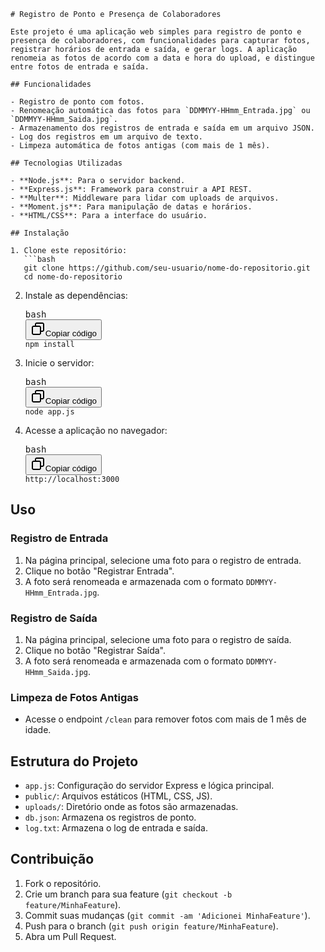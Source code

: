 
<pre><div class="dark bg-gray-950 contain-inline-size rounded-md border-[0.5px] border-token-border-medium"><div class="overflow-y-auto p-4" dir="ltr"><code class="!whitespace-pre hljs language-markdown"># Registro de Ponto e Presença de Colaboradores

Este projeto é uma aplicação web simples para registro de ponto e presença de colaboradores, com funcionalidades para capturar fotos, registrar horários de entrada e saída, e gerar logs. A aplicação renomeia as fotos de acordo com a data e hora do upload, e distingue entre fotos de entrada e saída.

## Funcionalidades

- Registro de ponto com fotos.
- Renomeação automática das fotos para `DDMMYY-HHmm_Entrada.jpg` ou `DDMMYY-HHmm_Saida.jpg`.
- Armazenamento dos registros de entrada e saída em um arquivo JSON.
- Log dos registros em um arquivo de texto.
- Limpeza automática de fotos antigas (com mais de 1 mês).

## Tecnologias Utilizadas

- **Node.js**: Para o servidor backend.
- **Express.js**: Framework para construir a API REST.
- **Multer**: Middleware para lidar com uploads de arquivos.
- **Moment.js**: Para manipulação de datas e horários.
- **HTML/CSS**: Para a interface do usuário.

## Instalação

1. Clone este repositório:
   ```bash
   git clone https://github.com/seu-usuario/nome-do-repositorio.git
   cd nome-do-repositorio
</code></div></div></pre>

2. Instale as dependências:
   <pre><div class="dark bg-gray-950 contain-inline-size rounded-md border-[0.5px] border-token-border-medium"><div class="flex items-center relative text-token-text-secondary bg-token-main-surface-secondary px-4 py-2 text-xs font-sans justify-between rounded-t-md"><span>bash</span><div class="flex items-center"><span class="" data-state="closed"><button class="flex gap-1 items-center"><svg width="24" height="24" viewBox="0 0 24 24" fill="none" xmlns="http://www.w3.org/2000/svg" class="icon-sm"><path fill-rule="evenodd" clip-rule="evenodd" d="M7 5C7 3.34315 8.34315 2 10 2H19C20.6569 2 22 3.34315 22 5V14C22 15.6569 20.6569 17 19 17H17V19C17 20.6569 15.6569 22 14 22H5C3.34315 22 2 20.6569 2 19V10C2 8.34315 3.34315 7 5 7H7V5ZM9 7H14C15.6569 7 17 8.34315 17 10V15H19C19.5523 15 20 14.5523 20 14V5C20 4.44772 19.5523 4 19 4H10C9.44772 4 9 4.44772 9 5V7ZM5 9C4.44772 9 4 9.44772 4 10V19C4 19.5523 4.44772 20 5 20H14C14.5523 20 15 19.5523 15 19V10C15 9.44772 14.5523 9 14 9H5Z" fill="currentColor"></path></svg>Copiar código</button></span></div></div><div class="overflow-y-auto p-4" dir="ltr"><code class="!whitespace-pre hljs language-bash">npm install
   </code></div></div></pre>
3. Inicie o servidor:
   <pre><div class="dark bg-gray-950 contain-inline-size rounded-md border-[0.5px] border-token-border-medium"><div class="flex items-center relative text-token-text-secondary bg-token-main-surface-secondary px-4 py-2 text-xs font-sans justify-between rounded-t-md"><span>bash</span><div class="flex items-center"><span class="" data-state="closed"><button class="flex gap-1 items-center"><svg width="24" height="24" viewBox="0 0 24 24" fill="none" xmlns="http://www.w3.org/2000/svg" class="icon-sm"><path fill-rule="evenodd" clip-rule="evenodd" d="M7 5C7 3.34315 8.34315 2 10 2H19C20.6569 2 22 3.34315 22 5V14C22 15.6569 20.6569 17 19 17H17V19C17 20.6569 15.6569 22 14 22H5C3.34315 22 2 20.6569 2 19V10C2 8.34315 3.34315 7 5 7H7V5ZM9 7H14C15.6569 7 17 8.34315 17 10V15H19C19.5523 15 20 14.5523 20 14V5C20 4.44772 19.5523 4 19 4H10C9.44772 4 9 4.44772 9 5V7ZM5 9C4.44772 9 4 9.44772 4 10V19C4 19.5523 4.44772 20 5 20H14C14.5523 20 15 19.5523 15 19V10C15 9.44772 14.5523 9 14 9H5Z" fill="currentColor"></path></svg>Copiar código</button></span></div></div><div class="overflow-y-auto p-4" dir="ltr"><code class="!whitespace-pre hljs language-bash">node app.js
   </code></div></div></pre>
4. Acesse a aplicação no navegador:
   <pre><div class="dark bg-gray-950 contain-inline-size rounded-md border-[0.5px] border-token-border-medium"><div class="flex items-center relative text-token-text-secondary bg-token-main-surface-secondary px-4 py-2 text-xs font-sans justify-between rounded-t-md"><span>bash</span><div class="flex items-center"><span class="" data-state="closed"><button class="flex gap-1 items-center"><svg width="24" height="24" viewBox="0 0 24 24" fill="none" xmlns="http://www.w3.org/2000/svg" class="icon-sm"><path fill-rule="evenodd" clip-rule="evenodd" d="M7 5C7 3.34315 8.34315 2 10 2H19C20.6569 2 22 3.34315 22 5V14C22 15.6569 20.6569 17 19 17H17V19C17 20.6569 15.6569 22 14 22H5C3.34315 22 2 20.6569 2 19V10C2 8.34315 3.34315 7 5 7H7V5ZM9 7H14C15.6569 7 17 8.34315 17 10V15H19C19.5523 15 20 14.5523 20 14V5C20 4.44772 19.5523 4 19 4H10C9.44772 4 9 4.44772 9 5V7ZM5 9C4.44772 9 4 9.44772 4 10V19C4 19.5523 4.44772 20 5 20H14C14.5523 20 15 19.5523 15 19V10C15 9.44772 14.5523 9 14 9H5Z" fill="currentColor"></path></svg>Copiar código</button></span></div></div><div class="overflow-y-auto p-4" dir="ltr"><code class="!whitespace-pre hljs language-bash">http://localhost:3000
   </code></div></div></pre>

## Uso

### Registro de Entrada

1. Na página principal, selecione uma foto para o registro de entrada.
2. Clique no botão "Registrar Entrada".
3. A foto será renomeada e armazenada com o formato `DDMMYY-HHmm_Entrada.jpg`.

### Registro de Saída

1. Na página principal, selecione uma foto para o registro de saída.
2. Clique no botão "Registrar Saída".
3. A foto será renomeada e armazenada com o formato `DDMMYY-HHmm_Saida.jpg`.

### Limpeza de Fotos Antigas

* Acesse o endpoint `/clean` para remover fotos com mais de 1 mês de idade.

## Estrutura do Projeto

* `app.js`: Configuração do servidor Express e lógica principal.
* `public/`: Arquivos estáticos (HTML, CSS, JS).
* `uploads/`: Diretório onde as fotos são armazenadas.
* `db.json`: Armazena os registros de ponto.
* `log.txt`: Armazena o log de entrada e saída.

## Contribuição

1. Fork o repositório.
2. Crie um branch para sua feature (`git checkout -b feature/MinhaFeature`).
3. Commit suas mudanças (`git commit -am 'Adicionei MinhaFeature'`).
4. Push para o branch (`git push origin feature/MinhaFeature`).
5. Abra um Pull Request.
